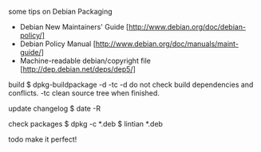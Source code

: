 some tips on Debian Packaging
- Debian New Maintainers' Guide [http://www.debian.org/doc/debian-policy/]
- Debian Policy Manual [http://www.debian.org/doc/manuals/maint-guide/]
- Machine-readable debian/copyright file [http://dep.debian.net/deps/dep5/]

build
$ dpkg-buildpackage -d -tc
  -d             do not check build dependencies and conflicts.
  -tc            clean source tree when finished.

update changelog
$ date -R

check packages
$ dpkg -c *.deb
$ lintian *.deb

todo
make it perfect!

